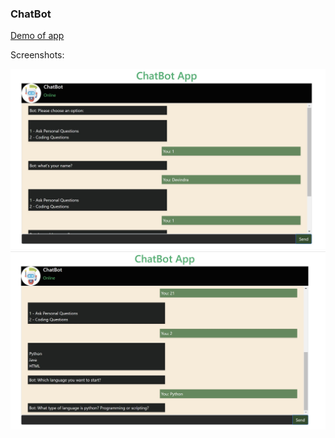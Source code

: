 <h3>ChatBot</h3>



<a href="https://chat-bot-kappa-sepia.vercel.app/" target="_blank">Demo of app</a>


Screenshots:

<img src='https://github.com/program333/ChatBot/blob/master/Images/Screenshot1.jpg?raw=true' />
<img src='https://github.com/program333/ChatBot/blob/master/Images/Screenshot2.jpg?raw=true'/>
